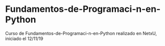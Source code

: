 # Fundamentos-de-Programaci-n-en-Python
Curso de Fundamentos-de-Programaci-n-en-Python realizado en NetxU, iniciado el 12/11/19


